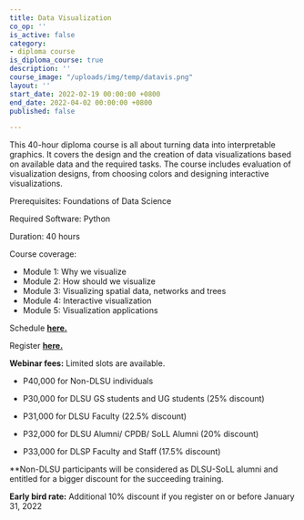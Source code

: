 ```yaml
---
title: Data Visualization
co_op: ''
is_active: false
category:
- diploma course
is_diploma_course: true
description: ''
course_image: "/uploads/img/temp/datavis.png"
layout: ''
start_date: 2022-02-19 00:00:00 +0800
end_date: 2022-04-02 00:00:00 +0800
published: false

---
```

This 40-hour diploma course is all about turning data into interpretable graphics. It covers the design and the creation of data visualizations based on available data and the required tasks. The course includes evaluation of visualization designs, from choosing colors and designing interactive visualizations.

Prerequisites: Foundations of Data Science

Required Software: Python

Duration: 40 hours

Course coverage:

* Module 1: Why we visualize
* Module 2: How should we visualize
* Module 3: Visualizing spatial data, networks and trees
* Module 4: Interactive visualization
* Module 5: Visualization applications

Schedule [**here.**]()

Register [**here.**](https://forms.gle/RbxwQ529AyM1cWPp9)

**Webinar fees:** Limited slots are available.

* P40,000 for Non-DLSU individuals


* P30,000 for DLSU GS students and UG students (25% discount)


* P31,000 for DLSU Faculty (22.5% discount)


* P32,000 for DLSU Alumni/ CPDB/ SoLL Alumni (20% discount)
* P33,000 for DLSP Faculty and Staff (17.5% discount)

\**Non-DLSU participants will be considered as DLSU-SoLL alumni and entitled for a bigger discount for the succeeding training. 

**Early bird rate:** Additional 10% discount if you register on or before January 31, 2022
